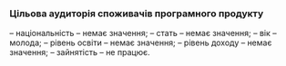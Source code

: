 ### Цільова аудиторія споживачів програмного продукту
– національність – немає значення;
– стать – немає значення;
– вік – молода;
– рівень освіти – немає значення;
– рівень доходу – немає значення;
– зайнятість – не працює.
